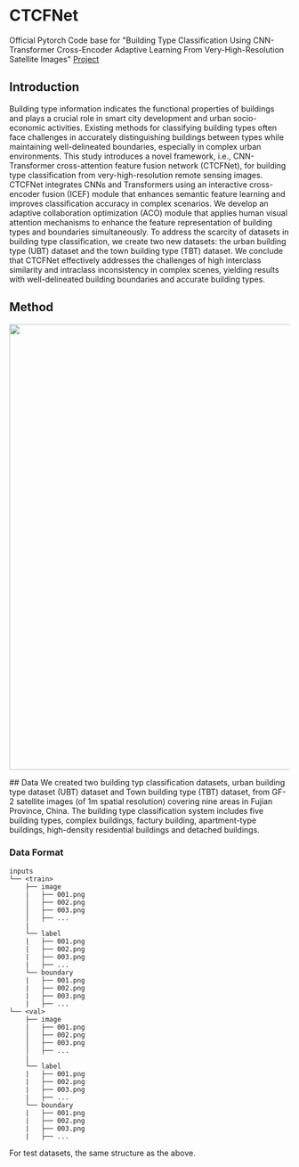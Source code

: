 # CTCFNet

Official Pytorch Code base for "Building Type Classification Using CNN-Transformer Cross-Encoder Adaptive Learning From Very-High-Resolution Satellite Images"
[Project](https://github.com/zsfaff/CTCFNet_torch.git)

## Introduction
Building type information indicates the functional properties of buildings and plays a crucial role in smart city development and urban socio-economic activities. Existing methods for classifying building types often face challenges in accurately distinguishing buildings between types while maintaining well-delineated boundaries, especially in complex urban environments. This study introduces a novel framework, i.e., CNN-Transformer cross-attention feature fusion network (CTCFNet), for building type classification from very-high-resolution remote sensing images. CTCFNet integrates CNNs and Transformers using an interactive cross-encoder fusion (ICEF) module that enhances semantic feature learning and improves classification accuracy in complex scenarios. We develop an adaptive collaboration optimization (ACO) module that applies human visual attention mechanisms to enhance the feature representation of building types and boundaries simultaneously. To address the scarcity of datasets in building type classification, we create two new datasets: the urban building type (UBT) dataset and the town building type (TBT) dataset. We conclude that CTCFNet effectively addresses the challenges of high interclass similarity and intraclass inconsistency in complex scenes, yielding results with well-delineated building boundaries and accurate building types.

## Method
<p align="center">
  <img src="imgs/Method.jpg" width="800"/>
</p>
## Data
We created two building typ classification datasets, urban building type dataset (UBT) dataset and Town building type (TBT) dataset, from GF-2 satellite images (of 1m spatial resolution) covering nine areas in Fujian Province, China. The building type classification system includes five building types, complex buildings, factury building, apartment-type buildings, high-density residential buildings and detached buildings.

### Data Format

```
inputs
└── <train>
    ├── image
    |   ├── 001.png
    │   ├── 002.png
    │   ├── 003.png
    │   ├── ...
    |
    └── label
    |   ├── 001.png
    |   ├── 002.png
    |   ├── 003.png
    |   ├── ...
    └── boundary
    |   ├── 001.png
    |   ├── 002.png
    |   ├── 003.png
    |   ├── ...
└── <val>
    ├── image
    |   ├── 001.png
    │   ├── 002.png
    │   ├── 003.png
    │   ├── ...
    |
    └── label
    |   ├── 001.png
    |   ├── 002.png
    |   ├── 003.png
    |   ├── ...
    └── boundary
    |   ├── 001.png
    |   ├── 002.png
    |   ├── 003.png
    |   ├── ...
```
For test datasets, the same structure as the above.
